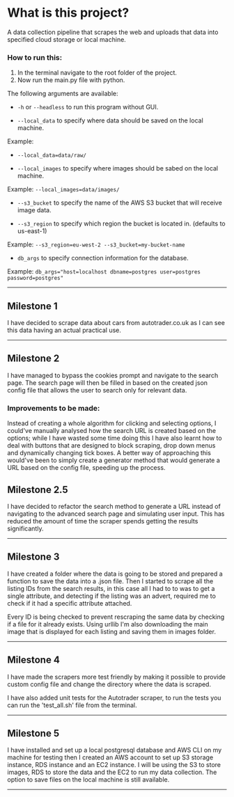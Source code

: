 # What is this project?
A data collection pipeline that scrapes the web and uploads that data into specified cloud storage or local machine.

### How to run this:
1. In the terminal navigate to the root folder of the project.
2. Now run the main.py file with python.

The following arguments are available:

- `-h` or `--headless` to run this program without GUI.

- `--local_data` to specify where data should be saved on the local machine. 

Example:
- `--local_data=data/raw/`

- `--local_images` to specify where images should be sabed on the local machine. 

Example: `--local_images=data/images/`

- `--s3_bucket` to specify the name of the AWS S3 bucket that will receive image data.

- `--s3_region` to specify which region the bucket is located in. (defaults to us-east-1)

Example: `--s3_region=eu-west-2 --s3_bucket=my-bucket-name`

- `db_args` to specify connection information for the database.

Example: `db_args="host=localhost dbname=postgres user=postgres password=postgres"`

---

## Milestone 1
I have decided to scrape data about cars from autotrader.co.uk as I can see this data having an actual practical use.

---

## Milestone 2
I have managed to bypass the cookies prompt and navigate to the search page. The search page will then be filled in based on the created json config file that allows the user to search only for relevant data.

### Improvements to be made:
Instead of creating a whole algorithm for clicking and selecting options, I could've manually analysed how the search URL is created based on the options; while I have wasted some time doing this I have also learnt how to deal with buttons that are designed to block scraping, drop down menus and dynamically changing tick boxes. A better way of approaching this would've been to simply create a generator method that would generate a URL based on the config file, speeding up the process.

## Milestone 2.5
I have decided to refactor the search method to generate a URL instead of navigating to the advanced search page and simulating user input. This has reduced the amount of time the scraper spends getting the results significantly. 

---

## Milestone 3
I have created a folder where the data is going to be stored and prepared a function to save the data into a .json file. Then I started to scrape all the listing IDs from the search results, in this case all I had to to was to get a single attribute, and detecting if the listing was an advert, required me to check if it had a specific attribute attached. 

Every ID is being checked to prevent rescraping the same data by checking if a file for it already exists. Using urllib I'm also downloading the main image that is displayed for each listing and saving them in images folder.

---

## Milestone 4
I have made the scrapers more test friendly by making it possible to provide custom config file and change the directory where the data is scraped. 

I have also added unit tests for the Autotrader scraper, to run the tests you can run the 'test_all.sh' file from the terminal.

---

## Milestone 5
I have installed and set up a local postgresql database and AWS CLI on my machine for testing then I created an AWS account to set up S3 storage instance, RDS instance and an EC2 instance. I will be using the S3 to store images, RDS to store the data and the EC2 to run my data collection. The option to save files on the local machine is still available. 

---